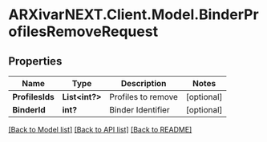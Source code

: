 # ARXivarNEXT.Client.Model.BinderProfilesRemoveRequest
## Properties

Name | Type | Description | Notes
------------ | ------------- | ------------- | -------------
**ProfilesIds** | **List&lt;int?&gt;** | Profiles to remove | [optional] 
**BinderId** | **int?** | Binder Identifier | [optional] 

[[Back to Model list]](../README.md#documentation-for-models) [[Back to API list]](../README.md#documentation-for-api-endpoints) [[Back to README]](../README.md)

